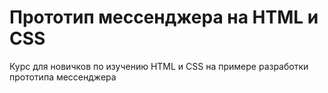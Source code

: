 # Прототип мессенджера на HTML и CSS

Курс для новичков по изучению HTML и CSS на примере разработки прототипа мессенджера
